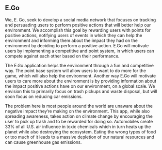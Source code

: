 ## E.Go

We, E. Go, seek to develop a social media network that focuses on tracking and persuading users to perform positive actions that will better help our environment. We accomplish this goal by rewarding users with points for positive actions, notifying users of events in which they can help the environment and informing them about the impact they had on the environment by deciding to perform a positive action. E.Go will motivate users by implementing a competitive and point system, in which users can compete against each other based on their performance. 

The E.Go application helps the environment through a fun and competitive way. The point base system will allow users to want to do more for the game, which will also help the environment. Another way E.Go will motivate users to care more about the environment is by providing information about the impact positive actions have on our environment, on a global scale. We envision this to primarily focus on trash pickups and waste disposal, but will soon focus on reducing car emissions.

The problem here is most people around the world are unaware about the negative impact they’re making on the environment. This app, while also spreading awareness, takes action on climate change by encouraging the user to pick up trash and to be rewarded for doing so. Automobiles create 33% of all U.S. air influence in toxic chemicals which in turn heats up the planet while also destroying the ecosystem. Eating the wrong types of food or too much of it leads to a massive depletion of our natural resources and can cause greenhouse gas emissions.
